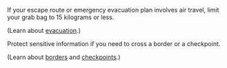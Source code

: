 [Title]: # (Pack light)
[Order]: # (7)

If your escape route or emergency evacuation plan involves air travel, limit your grab bag to 15 kilograms or less. 

(Learn about [evacuation](umbrella://lesson/evacuation).)

Protect sensitive information if you need to cross a border or a checkpoint. 

(Learn about [borders](umbrella://lesson/borders) and [checkpoints](umbrella://lesson/checkpoints).)
